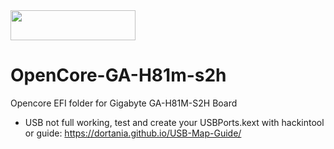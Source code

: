 <img src="https://github.com/acidanthera/OpenCorePkg/blob/master/Docs/Logos/OpenCore_with_text_Small.png" width="200" height="48"/>

# OpenCore-GA-H81m-s2h
Opencore EFI folder for Gigabyte GA-H81M-S2H Board

- USB not full working, test and create your USBPorts.kext with hackintool or guide: https://dortania.github.io/USB-Map-Guide/
